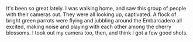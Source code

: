 It's been so great lately. I was walking home, and saw this group of people with their cameras out. They were all looking up, captivated. A flock of bright green parrots were flying and jubbling around the Embarcadero all excited, making noise and playing with each other among the cherry blossoms. I took out my camera too, then, and think I got a few good shots.

